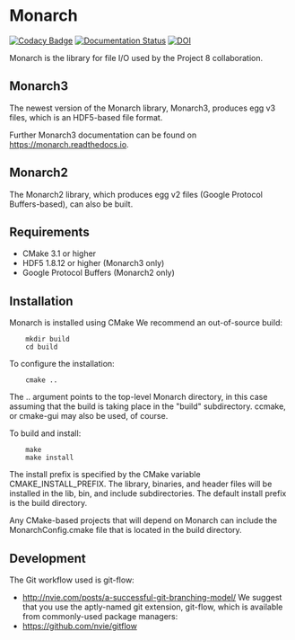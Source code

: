 Monarch
=======

[![Codacy Badge](https://api.codacy.com/project/badge/Grade/9495b2fba24c44c8884d78c80873e45d)](https://www.codacy.com/project/Project8/monarch/dashboard?utm_source=github.com&amp;utm_medium=referral&amp;utm_content=project8/monarch&amp;utm_campaign=Badge_Grade_Dashboard)
[![Documentation Status](https://readthedocs.org/projects/monarch/badge/?version=stable)](https://monarch.readthedocs.io/en/stable/?badge=stable)
[![DOI](https://zenodo.org/badge/2208206.svg)](https://zenodo.org/badge/latestdoi/2208206)

Monarch is the library for file I/O used by the Project 8 collaboration.


Monarch3
--------

The newest version of the Monarch library, Monarch3, produces egg v3 files, 
which is an HDF5-based file format.

Further Monarch3 documentation can be found on https://monarch.readthedocs.io.


Monarch2
--------

The Monarch2 library, which produces egg v2 files (Google Protocol Buffers-based), 
can also be built.


Requirements
------------

- CMake 3.1 or higher
- HDF5 1.8.12 or higher (Monarch3 only)
- Google Protocol Buffers (Monarch2 only)


Installation
------------

Monarch is installed using CMake
We recommend an out-of-source build:
```
    mkdir build
    cd build
```

To configure the installation:
```
    cmake ..
```

The .. argument points to the top-level Monarch directory, in this case
assuming that the build is taking place in the "build" subdirectory.
ccmake, or cmake-gui may also be used, of course.

To build and install:
```
    make
    make install
```

The install prefix is specified by the CMake variable CMAKE_INSTALL_PREFIX.
The library, binaries, and header files will be installed in the 
lib, bin, and include subdirectories. The default install prefix is the
build directory.

Any CMake-based projects that will depend on Monarch can include 
the MonarchConfig.cmake file that is located in the build directory.


Development
-----------

The Git workflow used is git-flow:
* http://nvie.com/posts/a-successful-git-branching-model/
We suggest that you use the aptly-named git extension, git-flow, which is available from commonly-used package managers:
* https://github.com/nvie/gitflow

